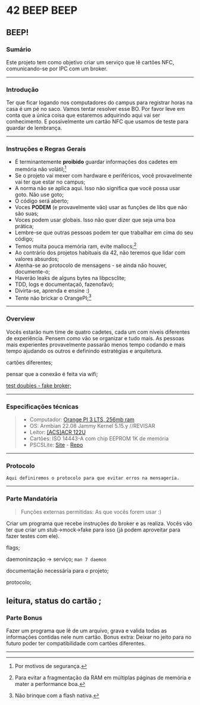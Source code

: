 # 42 BEEP BEEP
## BEEP!

### Sumário
Este projeto tem como objetivo criar um serviço que lê cartões NFC, comunicando-se por IPC com um broker.

---

### Introdução
Ter que ficar logando nos computadores do campus para registrar horas na casa é um pé no saco. Vamos tentar resolver esse BO.
Por favor leve em conta que a única coisa que estaremos adquirindo aqui vai ser conhecimento. E possivelmente um cartão NFC que usamos de teste para guardar de lembrança.

---

### Instruções e Regras Gerais
- É terminantemente **proibido** guardar informações dos cadetes em memória não volátil;[^1]
- Se o projeto vai mexer com hardware e periféricos, você provavelmente vai ter que estar no campus;
- A norma não se aplica aqui. Isso não significa que você possa usar goto. Não use goto;
- O código será aberto;
- Voces **PODEM** (e provavelmente vão) usar as funções de libs que não são suas;
- Voces podem usar globais. Isso não quer dizer que seja uma boa prática;
- Lembre-se que outras pessoas podem ter que trabalhar em cima do seu código;
- Temos muita pouca memória ram, evite mallocs;[^2]
- Ao contrário dos projetos habituais da 42, não teremos que lidar com valores absurdos;
- Atenha-se ao protocolo de mensagens - se ainda não houver, documente-o;
- Haverão leaks de alguns bytes na libpcsclite;
- TDD, logs e documentaçaõ, fazenofavô;
- Divirta-se, aprenda e ensine :)
- Tente não brickar o OrangePI;[^3]

---

### Overview

Vocês estarão num time de quatro cadetes, cada um com níveis diferentes de experiência. Pensem como vão se organizar e tudo mais. As pessoas mais experientes provavelmente passarão menos tempo codando e mais tempo ajudando os outros e definindo estratégias e arquitetura.

cartões diferentes;

pensar que a conexão é feita via wifi;



[test doubles - fake broker;](https://blog.onedaytesting.com.br/test-doubles/)




---

### Especificações técnicas

> - Computador: [Orange PI 3 LTS, 256mb ram](http://www.orangepi.org/html/hardWare/computerAndMicrocontrollers/details/orange-pi-3-LTS.html)
> - OS: Armbian 22.08 Jammy Kernel 5.15.y //REVISAR
> - Leitor: [\[ACS\]ACR 122U](http://www.acs.com.hk/en/products/3/acr122u-usb-nfc-reader/)
> - Cartões:  ISO 14443-A com chip EEPROM 1K de memória
> - PSCSLite: [Site](https://pcsclite.apdu.fr/) - [Repo](https://github.com/LudovicRousseau/PCSC)
---

### Protocolo
```Aqui definiremos o protocolo para que evitar erros na mensageria.```

---

### Parte Mandatória
> Funções externas permitidas: As que vocês forem usar :)

Criar um programa que recebe instruções do broker e as realiza. Vocês vão ter que criar um stub->mock->fake para isso (já podem aproveitar para fazer testes com ele).

flags;

daemoninzação -> serviço;
`man 7 daemon`

documentação necessária para o projeto;

protocolo;


leitura, status do cartão ;
---

### Parte Bonus

Fazer um programa que lê de um arquivo, grava e valida todas as informações contidas nele num cartão.
Bonus extra: Deixar no jeito para no futuro poder ter compatibilidade com cartões diferentes.

---


[^1]: Por motivos de segurança.
[^2]: Para evitar a fragmentação da RAM em múltiplas páginas de memória e mater a performance boa.
[^3]: Não brinque com a flash nativa.
